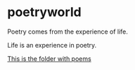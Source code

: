 # poetryworld

Poetry comes from the experience of life.

Life is an experience in poetry.

[This is the folder with poems](./writings)
